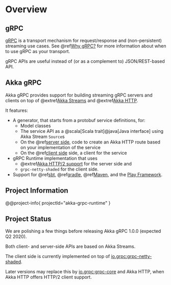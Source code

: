 # Overview

## gRPC

[gRPC](https://grpc.io) is a transport mechanism for request/response and (non-persistent) streaming use cases. See
@ref[Why gRPC?](whygrpc.md) for more information about when to use gRPC as your transport.

gRPC APIs are useful instead of (or as a complement to) JSON/REST-based API.

## Akka gRPC

Akka gRPC provides support for building streaming gRPC servers and clients on top
of @extref[Akka Streams](akka:stream/) and @extref[Akka HTTP](akka-http:).

It features:

 * A generator, that starts from a protobuf service definitions, for:
    - Model classes
    - The service API as a @scala[Scala trait]@java[Java interface] using Akka Stream `Source`s
    - On the @ref[server side](server/index.md), code to create an Akka HTTP route based on your implementation of the service
    - On the @ref[client side](client/index.md) side, a client for the service
 * gRPC Runtime implementation that uses 
    - @extref[Akka HTTP/2 support](akka-http:server-side/http2.html) for the server side and 
    - `grpc-netty-shaded` for the client side.
 * Support for @ref[sbt](buildtools/sbt.md), @ref[gradle](buildtools/gradle.md), @ref[Maven](buildtools/maven.md),
   and the [Play Framework](https://developer.lightbend.com/docs/play-grpc/current/).

## Project Information

@@project-info{ projectId="akka-grpc-runtime" }

## Project Status

We are polishing a few things before releasing Akka gRPC 1.0.0 (expected Q2 2020).

Both client- and server-side APIs are based on Akka Streams.

The client side is currently implemented on top of [io.grpc:grpc-netty-shaded](https://mvnrepository.com/artifact/io.grpc/grpc-netty-shaded).

Later versions may replace this by [io.grpc:grpc-core](https://mvnrepository.com/artifact/io.grpc/grpc-core) and Akka HTTP, when Akka HTTP offers HTTP/2 client support.
